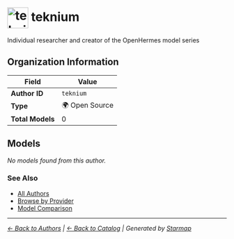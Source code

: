 # <img src="https://raw.githubusercontent.com/agentstation/starmap/master/internal/embedded/logos/teknium.svg" alt="teknium logo" width="48" height="48" style="vertical-align: middle;"> teknium
  
  
  
Individual researcher and creator of the OpenHermes model series
  
  
## Organization Information
  
| Field | Value |
|---------|---------|
| **Author ID** | `teknium` |
| **Type** | 🌍 Open Source |
| **Total Models** | 0 |

  
## Models
  
*No models found from this author.*
  
### See Also
  
- [All Authors](../)
- [Browse by Provider](../../providers/)
- [Model Comparison](../../models/)
  
---
*_[← Back to Authors](../) | [← Back to Catalog](../../) | Generated by [Starmap](https://github.com/agentstation/starmap)_*